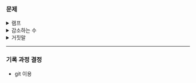 ### 문제

<details>
 <summary>램프</summary>
  <ul>
    <li>분류 : 탐색</li>
    <li><a href="https://www.acmicpc.net/problem/1034">문제 보기</a></li>
    <li><a href="https://ideone.com/tcrFIU">블로그 참조</a></li>
  </ul>
</details>
<details>
 <summary>감소하는 수</summary>
  <ul>
    <li>분류 : dp</li>
    <li><a href="https://www.acmicpc.net/problem/1038">문제 보기</a></li>
    <li>
        <p>
            문제 풀이
        </p>
        <p>
            1. 감소하는 수인지 확인하는 함수를 짠다.
        	<blockquote>
            숫자(a)의 자릿수 하나하나를 확인하면서 a[i] <= a[i-1] 인 경우 감소하는 수가 아니라고 판단한다.<br><br>
        </blockquote>
        </p>
    	<p>
            2. 1,000,000번 반복문을 돌려서
        	<blockquote>
            1) i가 감소하는 수라면 : dp[i] = dp[i-1]+1<br>   
        	2) 그렇지 않다면 : dp[i] = dp[i-1]<br><br>    
        </blockquote>  
    </p>
    <p>
        3. dp 배열을 0 인덱스 부터 확인한다. 가장 먼저 찾아진, N의 값을 가진 인덱스가 이 문제의 정답이다.<br><br>
    </p>
      </li>
  </ul>
</details>
<details>
    <summary>거짓말</summary>
    <ul>
        <li>분류 : dfs</li>
        <li><a href="https://www.acmicpc.net/problem/1043">문제 보기</a></li>
        <li>
            <p>
                문제 풀이
            </p>
            <p>
                1. 파티장과 파티장에 참석하는 사람들의 정보를 2차 배열로 만든다.
                <blackquote>
                    vector<vector<int>> map
                </blackquote>
            	2. 진실을 알고 있는 사람으로부터 dfs 탐색을 시작한다.
                <blackquote>
                    현재 노드에서 다음 노드를 탐색할 때 모든 파티장을 대상으로 실시한다.
                </blackquote>
            	3. dfs 탐색에서 전혀 방문한 적이 없는 사람들만이 모여있는 파티장의 개수를 센다
            </p>
        </li>
    </ul>
</details>

---

### 기록 과정 결정

- git 이용

